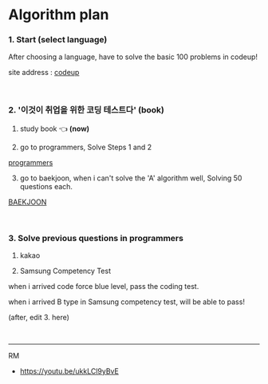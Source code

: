 # Algorithm plan

### 1. Start (select language)

After choosing a language, have to solve the basic 100 problems in codeup! 	

site address : [codeup](https://codeup.kr/problemsetsol.php?psid=33)

&nbsp;

### 2. '이것이 취업을 위한 코딩 테스트다' (book)

1) study book 👈 **(now)**

2) go to programmers, Solve Steps 1 and 2

[programmers](https://programmers.co.kr/learn/challenges)

3) go to baekjoon, when i can't solve the 'A' algorithm well, Solving 50 questions each.

[BAEKJOON](https://www.acmicpc.net/problem/tags)

&nbsp;

### 3. Solve previous questions in programmers

1) kakao

2) Samsung Competency Test

when i arrived code force blue level, pass the coding test.

when i arrived B type in Samsung competency test, will be able to pass! 

(after, edit 3. here)


&nbsp;
&nbsp;

****

RM

* https://youtu.be/ukkLCl9yBvE

